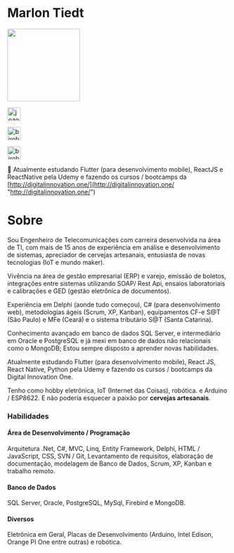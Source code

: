 # Marlon Tiedt

<p align="left">
  <a href="https://github.com/anuraghazra/github-readme-stats">
    <img
      align="center"
      height="165"
      src="https://github-readme-stats.vercel.app/api?username=TiedtTech&count_private=true&show_icons=true&custom_title=Github%20Status&hide=issues&theme=dark"
    />
  </a>
</p>

<p align="center">

<a href="https://www.linkedin.com/in/marlontiedt/" target="blank"><img align="center" src="https://cdn.jsdelivr.net/npm/simple-icons@3.0.1/icons/linkedin.svg" alt="joaoinacioneto" height="30" width="30" /></a>

<a href="https://pt.stackoverflow.com/users/6437/tiedt-tech" target="blank"><img align="center" src="https://cdn.jsdelivr.net/npm/simple-icons@3.0.1/icons/stackoverflow.svg" alt="birobirobiro" height="30" width="30" /></a>

<a href="mailto:marlon.tiedt@gmail.com" target="blank"><img align="center" src="https://cdn.jsdelivr.net/npm/simple-icons@3.0.1/icons/gmail.svg" alt="birobirobiro" height="30" width="30" /></a>

</p>


🌱 Atualmente estudando Flutter (para desenvolvimento mobile), ReactJS e ReactNative pela Udemy e fazendo os cursos / bootcamps da [http://digitalinnovation.one/](http://digitalinnovation.one/ "http://digitalinnovation.one/")

# Sobre

Sou Engenheiro de Telecomunicações com carreira desenvolvida na área de TI, com mais de 15 anos de experiência em análise e desenvolvimento de sistemas, apreciador de cervejas artesanais, entusiasta de novas tecnologias (IoT e mundo maker).

Vivência na área de gestão empresarial (ERP) e varejo, emissão de boletos, integrações entre sistemas utilizando SOAP/ Rest Api, ensaios laboratoriais e calibrações e GED (gestão eletrônica de documentos).

Experiência em Delphi (aonde tudo começou), C# (para desenvolvimento web), metodologias ágeis (Scrum, XP, Kanban), equipamentos CF-e S@T (São Paulo) e MFe (Ceará) e o sistema tributário S@T (Santa Catarina).

Conhecimento avançado em banco de dados SQL Server, e intermediário em Oracle e PostgreSQL e já mexi em banco de dados não relacionais como o MongoDB;
Estou sempre disposto a aprender novas habilidades. 

Atualmente estudando Flutter (para desenvolvimento mobile), React JS, React Native, Python pela Udemy e fazendo os cursos / bootcamps da Digital Innovation One. 

Tenho como hobby eletrônica, IoT (Internet das Coisas), robótica. e Arduino / ESP8622.
E não poderia esquecer a paixão por **cervejas artesanais**.

### Habilidades 

#### Área de Desenvolvimento / Programação
Arquitetura .Net, C#, MVC, Linq, Entity Framework, Delphi, HTML / JavaScript, CSS, SVN / Git, Levantamento de requisitos, elaboração de documentação, modelagem de Banco de Dados, Scrum, XP, Kanban e trabalho remoto.

#### Banco de Dados
SQL Server, Oracle, PostgreSQL, MySql, Firebird e MongoDB. 

#### Diversos
Eletrônica em Geral, Placas de Desenvolvimento (Arduino, Intel Edison, Orange PI One entre outras) e robótica.

<!--
**TiedtTech/TiedtTech** is a ✨ _special_ ✨ repository because its `README.md` (this file) appears on your GitHub profile.


### Hi there 👋


Here are some ideas to get you started:



- 👯 I’m looking to collaborate on ...
- 🤔 I’m looking for help with ...
- 💬 Ask me about ...
- 📫 How to reach me: ...
- 😄 Pronouns: ...
- ⚡ Fun fact: ...
-->
